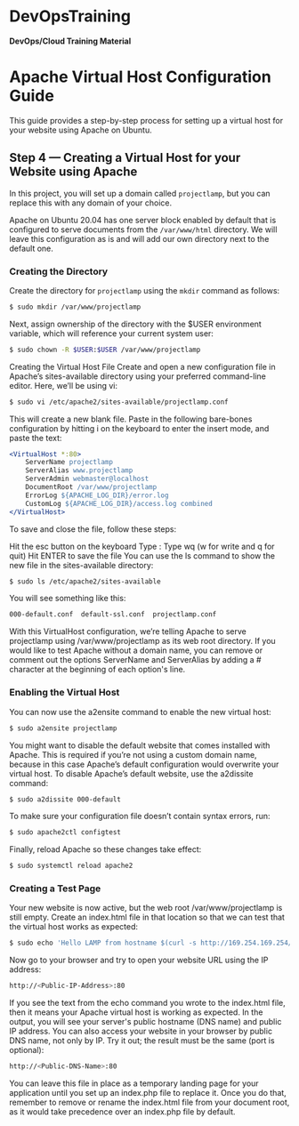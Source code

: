 # DevOpsTraining
**DevOps/Cloud Training Material**

# Apache Virtual Host Configuration Guide

This guide provides a step-by-step process for setting up a virtual host for your website using Apache on Ubuntu.

## Step 4 — Creating a Virtual Host for your Website using Apache

In this project, you will set up a domain called `projectlamp`, but you can replace this with any domain of your choice.

Apache on Ubuntu 20.04 has one server block enabled by default that is configured to serve documents from the `/var/www/html` directory. We will leave this configuration as is and will add our own directory next to the default one.

### Creating the Directory

Create the directory for `projectlamp` using the `mkdir` command as follows:

```bash
$ sudo mkdir /var/www/projectlamp
```

Next, assign ownership of the directory with the $USER environment variable, which will reference your current system user:

```bash
$ sudo chown -R $USER:$USER /var/www/projectlamp
```

Creating the Virtual Host File
Create and open a new configuration file in Apache’s sites-available directory using your preferred command-line editor. Here, we’ll be using vi:

```bash
$ sudo vi /etc/apache2/sites-available/projectlamp.conf
```

This will create a new blank file. Paste in the following bare-bones configuration by hitting i on the keyboard to enter the insert mode, and paste the text:

```apache
<VirtualHost *:80>
    ServerName projectlamp
    ServerAlias www.projectlamp
    ServerAdmin webmaster@localhost
    DocumentRoot /var/www/projectlamp
    ErrorLog ${APACHE_LOG_DIR}/error.log
    CustomLog ${APACHE_LOG_DIR}/access.log combined
</VirtualHost>
```

To save and close the file, follow these steps:

Hit the esc button on the keyboard
Type :
Type wq (w for write and q for quit)
Hit ENTER to save the file
You can use the ls command to show the new file in the sites-available directory:

```bash
$ sudo ls /etc/apache2/sites-available
```

You will see something like this:

```bash
000-default.conf  default-ssl.conf  projectlamp.conf
```

With this VirtualHost configuration, we’re telling Apache to serve projectlamp using /var/www/projectlamp as its web root directory. If you would like to test Apache without a domain name, you can remove or comment out the options ServerName and ServerAlias by adding a # character at the beginning of each option's line.

### Enabling the Virtual Host

You can now use the a2ensite command to enable the new virtual host:

```bash
$ sudo a2ensite projectlamp
```

You might want to disable the default website that comes installed with Apache. This is required if you’re not using a custom domain name, because in this case Apache’s default configuration would overwrite your virtual host. To disable Apache’s default website, use the a2dissite command:

```bash
$ sudo a2dissite 000-default
```

To make sure your configuration file doesn’t contain syntax errors, run:

```bash
$ sudo apache2ctl configtest
```

Finally, reload Apache so these changes take effect:

```bash
$ sudo systemctl reload apache2
```

### Creating a Test Page

Your new website is now active, but the web root /var/www/projectlamp is still empty. Create an index.html file in that location so that we can test that the virtual host works as expected:

```bash
$ sudo echo 'Hello LAMP from hostname $(curl -s http://169.254.169.254/latest/meta-data/public-hostname) with public IP $(curl -s http://169.254.169.254/latest/meta-data/public-ipv4)' > /var/www/projectlamp/index.html
```

Now go to your browser and try to open your website URL using the IP address:

```bash
http://<Public-IP-Address>:80
```

If you see the text from the echo command you wrote to the index.html file, then it means your Apache virtual host is working as expected. In the output, you will see your server's public hostname (DNS name) and public IP address. You can also access your website in your browser by public DNS name, not only by IP. Try it out; the result must be the same (port is optional):

```bash
http://<Public-DNS-Name>:80
```

You can leave this file in place as a temporary landing page for your application until you set up an index.php file to replace it. Once you do that, remember to remove or rename the index.html file from your document root, as it would take precedence over an index.php file by default.

